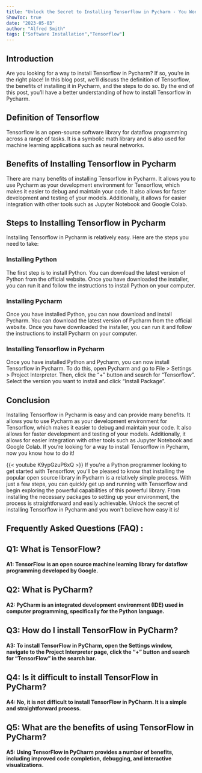 ```yaml
---
title: "Unlock the Secret to Installing Tensorflow in Pycharm - You Won't Believe How Easy It Is!"
ShowToc: true 
date: "2023-05-03"
author: "Alfred Smith" 
tags: ["Software Installation","Tensorflow"]
---
```

## Introduction
Are you looking for a way to install Tensorflow in Pycharm? If so, you’re in the right place! In this blog post, we’ll discuss the definition of Tensorflow, the benefits of installing it in Pycharm, and the steps to do so. By the end of this post, you’ll have a better understanding of how to install Tensorflow in Pycharm.

## Definition of Tensorflow
Tensorflow is an open-source software library for dataflow programming across a range of tasks. It is a symbolic math library and is also used for machine learning applications such as neural networks.

## Benefits of Installing Tensorflow in Pycharm
There are many benefits of installing Tensorflow in Pycharm. It allows you to use Pycharm as your development environment for Tensorflow, which makes it easier to debug and maintain your code. It also allows for faster development and testing of your models. Additionally, it allows for easier integration with other tools such as Jupyter Notebook and Google Colab.

## Steps to Installing Tensorflow in Pycharm
Installing Tensorflow in Pycharm is relatively easy. Here are the steps you need to take:

### Installing Python
The first step is to install Python. You can download the latest version of Python from the official website. Once you have downloaded the installer, you can run it and follow the instructions to install Python on your computer.

### Installing Pycharm
Once you have installed Python, you can now download and install Pycharm. You can download the latest version of Pycharm from the official website. Once you have downloaded the installer, you can run it and follow the instructions to install Pycharm on your computer.

### Installing Tensorflow in Pycharm
Once you have installed Python and Pycharm, you can now install Tensorflow in Pycharm. To do this, open Pycharm and go to File > Settings > Project Interpreter. Then, click the “+” button and search for “Tensorflow”. Select the version you want to install and click “Install Package”.

## Conclusion
Installing Tensorflow in Pycharm is easy and can provide many benefits. It allows you to use Pycharm as your development environment for Tensorflow, which makes it easier to debug and maintain your code. It also allows for faster development and testing of your models. Additionally, it allows for easier integration with other tools such as Jupyter Notebook and Google Colab. If you’re looking for a way to install Tensorflow in Pycharm, now you know how to do it!

{{< youtube K9ypGzuP6xQ >}} 
If you're a Python programmer looking to get started with Tensorflow, you'll be pleased to know that installing the popular open source library in Pycharm is a relatively simple process. With just a few steps, you can quickly get up and running with Tensorflow and begin exploring the powerful capabilities of this powerful library. From installing the necessary packages to setting up your environment, the process is straightforward and easily achievable. Unlock the secret of installing Tensorflow in Pycharm and you won't believe how easy it is!

## Frequently Asked Questions (FAQ) :
<h2>Q1: What is TensorFlow?</h2>

<h4>A1: TensorFlow is an open source machine learning library for dataflow programming developed by Google.</h4>

<h2>Q2: What is PyCharm?</h2>

<h4>A2: PyCharm is an integrated development environment (IDE) used in computer programming, specifically for the Python language.</h4>

<h2>Q3: How do I install TensorFlow in PyCharm?</h2>

<h4>A3: To install TensorFlow in PyCharm, open the Settings window, navigate to the Project Interpreter page, click the “+” button and search for “TensorFlow” in the search bar.</h4>

<h2>Q4: Is it difficult to install TensorFlow in PyCharm?</h2>

<h4>A4: No, it is not difficult to install TensorFlow in PyCharm. It is a simple and straightforward process.</h4>

<h2>Q5: What are the benefits of using TensorFlow in PyCharm?</h2>

<h4>A5: Using TensorFlow in PyCharm provides a number of benefits, including improved code completion, debugging, and interactive visualizations.</h4>





